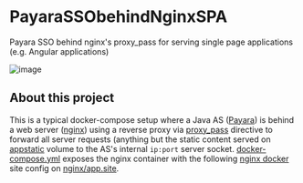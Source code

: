 # PayaraSSObehindNginxSPA
Payara SSO behind nginx's proxy_pass for serving single page applications (e.g. Angular applications)

![image](https://user-images.githubusercontent.com/3731026/77218635-af7b1180-6b2d-11ea-86cd-2442685a4387.png)

## About this project

This is a typical docker-compose setup where a Java AS ([Payara][1]) is behind a web server ([nginx][2]) using a reverse proxy via [proxy_pass](http://nginx.org/en/docs/http/ngx_http_proxy_module.html#proxy_pass) directive to forward all server requests (anything but the static content served on [appstatic](appstatic/index.html) volume to the AS's internal `ip:port` server socket. [docker-compose.yml](docker-compose.yml) exposes the nginx container with the following [nginx docker][2] site config on [nginx/app.site](nginx/app.site).

  [1]: https://hub.docker.com/r/payara/server-full/
  [2]: https://hub.docker.com/_/nginx
